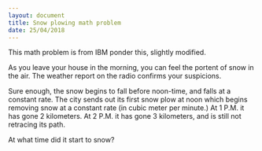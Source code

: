 ```yaml
---
layout: document
title: Snow plowing math problem
date: 25/04/2018
---
```


This math problem is from IBM ponder this, slightly modified.

As you leave your house in the morning, you can feel the portent of snow in the
air. The weather report on the radio confirms your suspicions.

Sure enough, the snow begins to fall before noon-time, and falls at a constant
rate. The city sends out its first snow plow at noon which begins removing snow
at a constant rate (in cubic meter per minute.) At 1 P.M. it has gone 2
kilometers.  At 2 P.M. it has gone 3 kilometers, and is still not retracing its
path.

At what time did it start to snow?
